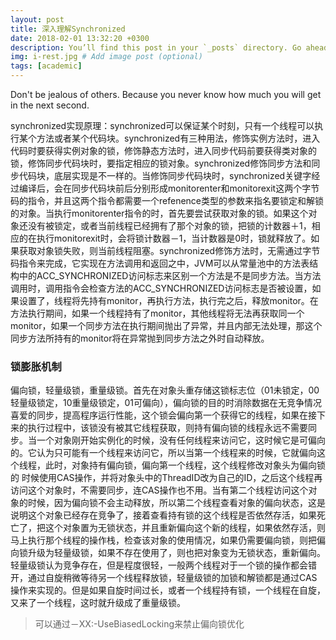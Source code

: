 ```yaml
---
layout: post
title: 深入理解Synchronized
date: 2018-02-01 13:32:20 +0300
description: You’ll find this post in your `_posts` directory. Go ahead and edit it and re-build the site to see your changes. # Add post description (optional)
img: i-rest.jpg # Add image post (optional)
tags: [academic]
---
```

Don't be jealous of others. Because you never know how much you will get in the next second. 

synchronized实现原理：synchronized可以保证某个时刻，只有一个线程可以执行某个方法或者某个代码块。synchronized有三种用法，修饰实例方法时，进入代码时要获得实例对象的锁，修饰静态方法时，进入同步代码前要获得类对象的锁，修饰同步代码块时，要指定相应的锁对象。synchronized修饰同步方法和同步代码块，底层实现是不一样的。当修饰同步代码块时，synchronized关键字经过编译后，会在同步代码块前后分别形成monitorenter和monitorexit这两个字节码的指令，并且这两个指令都需要一个refenence类型的参数来指名要锁定和解锁的对象。当执行monitorenter指令的时，首先要尝试获取对象的锁。如果这个对象还没有被锁定，或者当前线程已经拥有了那个对象的锁，把锁的计数器＋1，相应的在执行monitorexit时，会将锁计数器－1，当计数器是0时，锁就释放了。如果获取对象锁失败，则当前线程阻塞。synchronized修饰方法时，无需通过字节码指令来完成，它实现在方法调用和返回之中，JVM可以从常量池中的方法表结构中的ACC_SYNCHRONIZED访问标志来区别一个方法是不是同步方法。当方法调用时，调用指令会检查方法的ACC_SYNCHRONIZED访问标志是否被设置，如果设置了，线程将先持有monitor，再执行方法，执行完之后，释放monitor。在方法执行期间，如果一个线程持有了monitor，其他线程将无法再获取同一个monitor，如果一个同步方法在执行期间抛出了异常，并且内部无法处理，那这个同步方法所持有的monitor将在异常抛到同步方法之外时自动释放。

### 锁膨胀机制
偏向锁，轻量级锁，重量级锁。首先在对象头重存储这锁标志位（01未锁定，00轻量级锁定，10重量级锁定，01可偏向），偏向锁的目的时消除数据在无竞争情况喜爱的同步，提高程序运行性能，这个锁会偏向第一个获得它的线程，如果在接下来的执行过程中，该锁没有被其它线程获取，则持有偏向锁的线程永远不需要同步。当一个对象刚开始实例化的时候，没有任何线程来访问它，这时候它是可偏向的。它认为只可能有一个线程来访问它，所以当第一个线程来的时候，它就偏向这个线程，此时，对象持有偏向锁，偏向第一个线程，这个线程修改对象头为偏向锁的 时候使用CAS操作，并将对象头中的ThreadID改为自己的ID，之后这个线程再访问这个对象时，不需要同步，连CAS操作也不用。当有第二个线程访问这个对象的时候，因为偏向锁不会主动释放，所以第二个线程查看对象的偏向状态，这是说明这个对象已经存在竞争了，接着查看持有锁的这个线程是否依然存活，如果死亡了，把这个对象置为无锁状态，并且重新偏向这个新的线程，如果依然存活，则马上执行那个线程的操作栈，检查该对象的使用情况，如果仍需要偏向锁，则把偏向锁升级为轻量级锁，如果不存在使用了，则也把对象变为无锁状态，重新偏向。轻量级锁认为竞争存在，但是程度很轻，一般两个线程对于一个锁的操作都会错开，通过自旋稍微等待另一个线程释放锁，轻量级锁的加锁和解锁都是通过CAS操作来实现的。但是如果自旋时间过长，或者一个线程持有锁，一个线程在自旋，又来了一个线程，这时就升级成了重量级锁。

>可以通过－XX:-UseBiasedLocking来禁止偏向锁优化